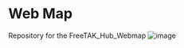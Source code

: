 # Web Map
Repository for the FreeTAK_Hub_Webmap
![image](https://user-images.githubusercontent.com/60719165/143499968-c8d4c3cc-3892-4a50-b285-2612ef540fd7.png)
